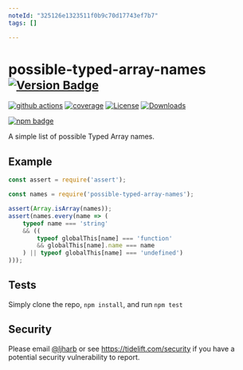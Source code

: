 ```yaml
---
noteId: "325126e1323511f0b9c70d17743ef7b7"
tags: []

---
```


# possible-typed-array-names <sup>[![Version Badge][npm-version-svg]][package-url]</sup>

[![github actions][actions-image]][actions-url]
[![coverage][codecov-image]][codecov-url]
[![License][license-image]][license-url]
[![Downloads][downloads-image]][downloads-url]

[![npm badge][npm-badge-png]][package-url]

A simple list of possible Typed Array names.

## Example

```js
const assert = require('assert');

const names = require('possible-typed-array-names');

assert(Array.isArray(names));
assert(names.every(name => (
    typeof name === 'string'
    && ((
        typeof globalThis[name] === 'function'
        && globalThis[name].name === name
    ) || typeof globalThis[name] === 'undefined')
)));
```

## Tests
Simply clone the repo, `npm install`, and run `npm test`

## Security

Please email [@ljharb](https://github.com/ljharb) or see https://tidelift.com/security if you have a potential security vulnerability to report.

[package-url]: https://npmjs.org/package/possible-typed-array-names
[npm-version-svg]: https://versionbadg.es/ljharb/possible-typed-array-names.svg
[deps-svg]: https://david-dm.org/ljharb/possible-typed-array-names.svg
[deps-url]: https://david-dm.org/ljharb/possible-typed-array-names
[dev-deps-svg]: https://david-dm.org/ljharb/possible-typed-array-names/dev-status.svg
[dev-deps-url]: https://david-dm.org/ljharb/possible-typed-array-names#info=devDependencies
[npm-badge-png]: https://nodei.co/npm/possible-typed-array-names.png?downloads=true&stars=true
[license-image]: https://img.shields.io/npm/l/possible-typed-array-names.svg
[license-url]: LICENSE
[downloads-image]: https://img.shields.io/npm/dm/possible-typed-array-names.svg
[downloads-url]: https://npm-stat.com/charts.html?package=possible-typed-array-names
[codecov-image]: https://codecov.io/gh/ljharb/possible-typed-array-names/branch/main/graphs/badge.svg
[codecov-url]: https://app.codecov.io/gh/ljharb/possible-typed-array-names/
[actions-image]: https://img.shields.io/endpoint?url=https://github-actions-badge-u3jn4tfpocch.runkit.sh/ljharb/possible-typed-array-names
[actions-url]: https://github.com/ljharb/possible-typed-array-names/actions
